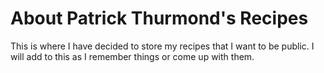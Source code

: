 # About Patrick Thurmond's Recipes
This is where I have decided to store my recipes that I want to be public. I will add to this as I remember things or come up with them.
